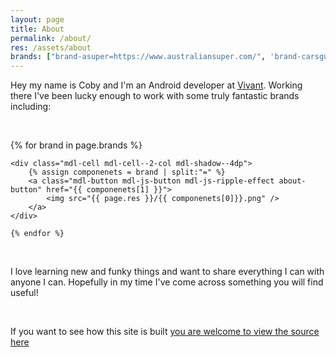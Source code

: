 ```yaml
---
layout: page
title: About
permalink: /about/
res: /assets/about
brands: ["brand-asuper=https://www.australiansuper.com/", 'brand-carsguide=http://www.carsguide.com.au/', 'brand-commbank=https://www.commbank.com.au/', 'brand-corelogic=http://www.corelogic.com.au/', "brand-nhds=http://www.homedoctor.com.au/", 'brand-paypal=https://www.paypal.com/', 'brand-quantas=http://www.qantas.com.au/', 'brand-tedx=http://tedxsydney.com/', 'brand-telstra=https://www.telstra.com.au/']
---
```


Hey my name is Coby and I'm an Android developer at [Vivant][Vivant]. Working there I've been lucky enough to work with some truly fantastic brands including:

&nbsp;  

<div class="mdl-grid about-grid">
	{% for brand in page.brands %}

	<div class="mdl-cell mdl-cell--2-col mdl-shadow--4dp">
		{% assign componenets = brand | split:"=" %}
		<a class="mdl-button mdl-js-button mdl-js-ripple-effect about-button" href="{{ componenets[1] }}">
			<img src="{{ page.res }}/{{ componenets[0]}}.png" />
		</a>
	</div>

	{% endfor %}
</div>

&nbsp;

I love learning new and funky things and want to share everything I can with anyone I can. Hopefully in my time I've come across something you will find useful!

&nbsp;

If you want to see how this site is built [you are welcome to view the source here][Github Blog]


[Vivant]: http://vivant.com.au/
[Github Blog]: https://github.com/cplain/cplain.github.io